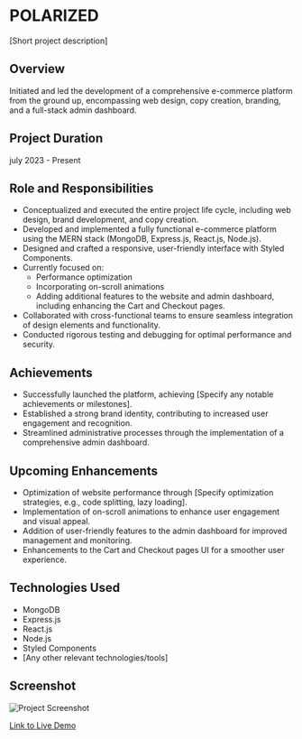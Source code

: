 # POLARIZED

[Short project description]

## Overview

Initiated and led the development of a comprehensive e-commerce platform from the ground up, encompassing web design, copy creation, branding, and a full-stack admin dashboard.

## Project Duration

july 2023 - Present

## Role and Responsibilities

- Conceptualized and executed the entire project life cycle, including web design, brand development, and copy creation.
- Developed and implemented a fully functional e-commerce platform using the MERN stack (MongoDB, Express.js, React.js, Node.js).
- Designed and crafted a responsive, user-friendly interface with Styled Components.
- Currently focused on:
  - Performance optimization
  - Incorporating on-scroll animations
  - Adding additional features to the website and admin dashboard, including enhancing the Cart and Checkout pages.
- Collaborated with cross-functional teams to ensure seamless integration of design elements and functionality.
- Conducted rigorous testing and debugging for optimal performance and security.

## Achievements

- Successfully launched the platform, achieving [Specify any notable achievements or milestones].
- Established a strong brand identity, contributing to increased user engagement and recognition.
- Streamlined administrative processes through the implementation of a comprehensive admin dashboard.

## Upcoming Enhancements

- Optimization of website performance through [Specify optimization strategies, e.g., code splitting, lazy loading].
- Implementation of on-scroll animations to enhance user engagement and visual appeal.
- Addition of user-friendly features to the admin dashboard for improved management and monitoring.
- Enhancements to the Cart and Checkout pages UI for a smoother user experience.

## Technologies Used

- MongoDB
- Express.js
- React.js
- Node.js
- Styled Components
- [Any other relevant technologies/tools]

## Screenshot

![Project Screenshot](/screen.jpg)

[Link to Live Demo](https://polarized-store.onrender.com)
